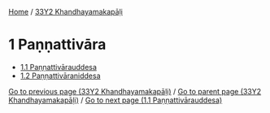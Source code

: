 
[Home](/) / [33Y2 Khandhayamakapāḷi](/tipitaka/33Y2.md)

# 1 Paṇṇattivāra

* [1.1 Paṇṇattivārauddesa](/tipitaka/33Y2/1/1.1.md)
* [1.2 Paṇṇattivāraniddesa](/tipitaka/33Y2/1/1.2.md)

[Go to previous page (33Y2 Khandhayamakapāḷi)](/tipitaka/33Y2/0.md) / [Go to parent page (33Y2 Khandhayamakapāḷi)](/tipitaka/33Y2/0.md) / [Go to next page (1.1 Paṇṇattivārauddesa)](/tipitaka/33Y2/1/1.1.md)


